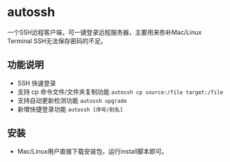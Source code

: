 # autossh

一个SSH远程客户端，可一键登录远程服务器，主要用来弥补Mac/Linux Terminal SSH无法保存密码的不足。



## 功能说明
- SSH 快速登录
- 支持 cp 命令文件/文件夹复制功能 `autossh cp source:/file target:/file`
- 支持自动更新检测功能 `autossh upgrade`
- 新增快捷登录功能 `autossh [序号/别名]`

## 安装
- Mac/Linux用户直接下载安装包，运行install脚本即可。

